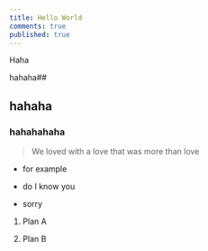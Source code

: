 ```yaml
---
title: Hello World
comments: true
published: true
---
```


Haha

hahaha##

## hahaha

### hahahahaha

> We loved with a love that was more than love

- for example

- do I know you

- sorry

1. Plan A

2. Plan B


